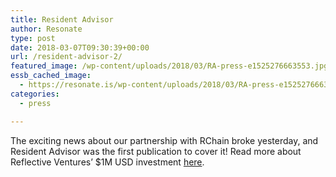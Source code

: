 ```yaml
---
title: Resident Advisor
author: Resonate
type: post
date: 2018-03-07T09:30:39+00:00
url: /resident-advisor-2/
featured_image: /wp-content/uploads/2018/03/RA-press-e1525276663553.jpg
essb_cached_image:
  - https://resonate.is/wp-content/uploads/2018/03/RA-press-e1525276663553.jpg
categories:
  - press

---
```

The exciting news about our partnership with RChain broke yesterday, and Resident Advisor was the first publication to cover it! Read more about Reflective Ventures&#8217; $1M USD investment [here][1].

 [1]: https://www.residentadvisor.net/news.aspx?id=41234